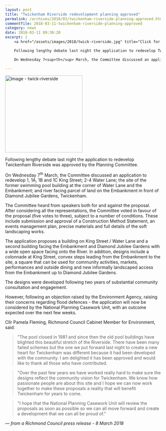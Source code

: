 ```yaml
---
layout: post
title: "Twickenham Riverside redevelopment planning approved"
permalink: /archives/2018/03/twickenham-riverside-planning-approved.html
commentfile: 2018-03-11-twickenham-riverside-planning-approved
category: news
date: 2018-03-11 09:30:20
excerpt: |
    <a href="/assets/images/2018/twick-riverside.jpg" title="Click for a larger image"><img src="/assets/images/2018/twick-riverside-thumb.jpg" width="150" alt="Image - twick-riverside"  class="photo right"/></a>

    Following lengthy debate last night the application to redevelop Twickenham Riverside was approved by the Planning Committee.

    On Wednesday 7<sup>th</sup> March, the Committee discussed an application to redevelop 1, 1A, 1B and 1C King Street; 2-4 Water Lane; the site of the former swimming pool building at the corner of Water Lane and the Embankment; and river facing parcel of land on the Embankment in front of Diamond Jubilee Gardens, Twickenham.

---
```

<a href="/assets/images/2018/twick-riverside.jpg" title="Click for a larger image"><img src="/assets/images/2018/twick-riverside-thumb.jpg" width="250" alt="Image - twick-riverside"  class="photo right"/></a>

Following lengthy debate last night the application to redevelop Twickenham Riverside was approved by the Planning Committee.

On Wednesday 7<sup>th</sup> March, the Committee discussed an application to redevelop 1, 1A, 1B and 1C King Street; 2-4 Water Lane; the site of the former swimming pool building at the corner of Water Lane and the Embankment; and river facing parcel of land on the Embankment in front of Diamond Jubilee Gardens, Twickenham.

The Committee heard from speakers both for and against the proposal. After considering all the representations, the Committee voted in favour of the proposal (five votes to three), subject to a number of conditions. These include submission and approval of a Construction Method Statement, an events management plan, precise materials and full details of the soft landscaping works.

The application proposes a building on King Street / Water Lane and a second building facing the Embankment and Diamond Jubilee Gardens with a wide open space facing onto the River. In addition, designs include a colonnade at King Street, convex steps leading from the Embankment to the site, a square that can be used for community activities, markets, performances and outside dining and new informally landscaped access from the Embankment up to Diamond Jubilee Gardens.

The designs were developed following two years of substantial community consultation and engagement.

However, following an objection raised by the Environment Agency, raising their concerns regarding flood defences - the application will now be considered by the National Planning Casework Unit, with an outcome expected over the next few weeks.

Cllr Pamela Fleming, Richmond Council Cabinet Member for Environment, said:

> "The pool closed in 1981 and since then the old pool buildings have blighted this beautiful stretch of the Riverside. There have been many failed schemes but the one we put forward last night to create a new heart for Twickenham was different because it had been developed with the community. I am delighted it has been approved and would like to thank all those who have contributed.

> "Over the past few years we have worked really hard to make sure the designs reflect the community vision for Twickenham. We know how passionate people are about this site and I hope we can now work together to make these proposals a reality that will benefit Twickenham for years to come.

> "I hope that the National Planning Casework Unit will review the proposals as soon as possible so we can all move forward and create a development that we can all be proud of."

<cite>&mdash; from a Richmond Council press release - 8 March 2018</cite>
